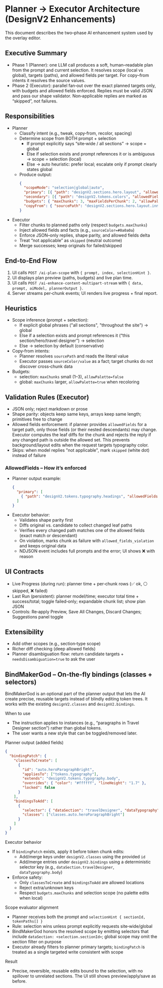 # Planner → Executor Architecture (DesignV2 Enhancements)

This document describes the two–phase AI enhancement system used by the overlay editor.

## Executive Summary
- Phase 1 (Planner): one LLM call produces a soft, human–readable plan from the prompt and current selection. It resolves scope (local vs global), targets (paths), and allowed fields per target. For copy–from intents it resolves the source values.
- Phase 2 (Executor): parallel fan‑out over the exact planned targets only, with budgets and allowed fields enforced. Replies must be valid JSON and pass our shape validator. Non‑applicable replies are marked as “skipped”, not failures.

## Responsibilities
- Planner
  - Classify intent (e.g., tweak, copy‑from, recolor, spacing)
  - Determine scope from BOTH prompt + selection
    - If prompt explicitly says “site‑wide / all sections” → scope = global
    - Else if selection exists and prompt references it or is ambiguous → scope = selection (local)
    - Else → auto heuristic: prefer local; escalate only if prompt clearly states global
  - Produce output:
    ```json
    {
      "scopeMode": "selection|global|auto",
      "primary": [{ "path": "designV2.sections.hero.layout", "allowedFields": ["inner.background","inner.background.value","padding"] }],
      "secondary": [{ "path": "designV2.tokens.colors", "allowedFields": ["highlight"] }],
      "budgets": { "maxChunks": 3, "maxFieldsPerChunk": 2, "allowPalette": false },
      "copyFrom": { "sourcePath": "designV2.sections.hero.layout.inner.background.value", "value": "#0a0a0a" }
    }
    ```
- Executor
  - Filter chunks to planned paths only (respect `budgets.maxChunks`)
  - Inject allowed fields and facts (e.g., `sourceColor=#0a0a0a`)
  - Enforce JSON–only replies, shape parity, and allowed fields delta
  - Treat “not applicable” as `skipped` (neutral outcome)
  - Merge successes; keep originals for failed/skipped

## End‑to‑End Flow
1. UI calls `POST /ai-plan-scope` with `{ prompt, index, selectionHint }`.
2. UI displays plan preview (paths, budgets) and live plan time.
3. UI calls `POST /ai-enhance-content-multipart-stream` with `{ data, prompt, aiModel, plannerOutput }`.
4. Server streams per‑chunk events; UI renders live progress + final report.

## Heuristics
- Scope inference (prompt + selection):
  - If explicit global phrases ("all sections", "throughout the site") → global
  - Else if a selection exists and prompt references it (“this section/hero/travel designer”) → selection
  - Else → selection by default (conservative)
- Copy‑from intents:
  - Planner resolves `sourcePath` and reads the literal value
  - Executor passes `sourceColor/value` as a fact; target chunks do not discover cross‑chunk data
- Budgets:
  - selection: `maxChunks` small (1–3), `allowPalette=false`
  - global: `maxChunks` larger, `allowPalette=true` when recoloring

## Validation Rules (Executor)
- JSON only; reject markdown or prose
- Shape parity: objects keep same keys, arrays keep same length; primitives free to change
- Allowed fields enforcement: if planner provides `allowedFields` for a target path, only those fields (or their nested descendants) may change. Executor computes the leaf diffs for the chunk and rejects the reply if any changed path is outside the allowed set. This prevents background/layout edits when the request targets typography color.
- Skips: when model replies "not applicable", mark `skipped` (white dot) instead of failure

### AllowedFields – How it’s enforced

- Planner output example:
  ```json
  {
    "primary": [
      { "path": "designV2.tokens.typography.headings", "allowedFields": ["color"] }
    ]
  }
  ```
- Executor behavior:
  - Validates shape parity first
  - Diffs original vs. candidate to collect changed leaf paths
  - Verifies every changed path matches one of the allowed fields (exact match or descendant)
  - On violation, marks chunk as failure with `allowed_fields_violation` and keeps original data
  - NDJSON event includes full prompts and the error; UI shows ❌ with reason

## UI Contracts
- Live Progress (during run): planner time + per‑chunk rows (✅ ok, ⚪ skipped, ❌ failed)
- Last Run (persistent): planner model/time; executor total time + success/total; toggle failed‑only; expandable chunk list; show plan JSON
- Controls: Re‑apply Preview, Save All Changes, Discard Changes; Suggestions panel toggle

## Extensibility
- Add other scopes (e.g., section‑type scope)
- Richer diff checking (deep allowed fields)
- Planner disambiguation flow: return candidate targets + `needsDisambiguation=true` to ask the user

## BindMakerGod – On‑the‑fly bindings (classes + selectors)

BindMakerGod is an optional part of the planner output that lets the AI create precise, reusable targets instead of blindly editing token trees. It works with the existing `designV2.classes` and `designV2.bindings`.

When to use
- The instruction applies to instances (e.g., “paragraphs in Travel Designer section”) rather than global tokens.
- The user wants a new style that can be toggled/removed later.

Planner output (added fields)
```json
{
  "bindingPatch": {
    "classesToCreate": [
      {
        "id": "auto.heroParagraphBright",
        "appliesTo": ["tokens.typography"],
        "extends": "designV2.tokens.typography.body",
        "overrides": { "color": "#ffffff", "lineHeight": "1.7" },
        "locked": false
      }
    ],
    "bindingsToAdd": [
      {
        "selector": { "dataSection": "travelDesigner", "dataTypography": "body" },
        "classes": ["classes.auto.heroParagraphBright"]
      }
    ]
  }
}
```

Executor behavior
- If `bindingPatch` exists, apply it before token chunk edits:
  - Add/merge keys under `designV2.classes` using the provided `id`
  - Add/merge entries under `designV2.bindings` using a deterministic selector key (e.g., `dataSection.travelDesigner`, `dataTypography.body`)
- Enforce safety:
  - Only `classesToCreate` and `bindingsToAdd` are allowed locations
  - Reject extra/unknown keys
  - Respect `budgets.maxChunks` and selection scope (no palette edits when local)

Scope evaluator alignment
- Planner receives both the prompt and `selectionHint { sectionId, tokenPaths[] }`
- Rule: selection wins unless prompt explicitly requests site‑wide/global
- BindMakerGod honors the resolved scope by emitting selectors that include `dataSection: <selection.sectionId>`; global scope may omit the section filter on purpose
- Executor already filters to planner primary targets; `bindingPatch` is treated as a single targeted write consistent with scope

Result
- Precise, reversible, reusable edits bound to the selection, with no spillover to unrelated sections. The UI still shows preview/apply/save as before.
